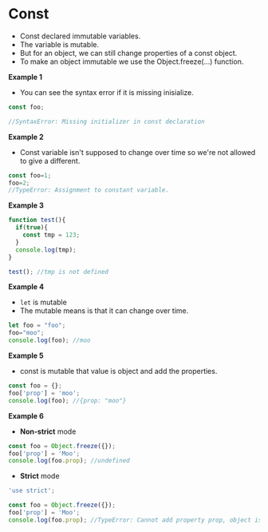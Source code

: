 # Const

- Const declared immutable variables.
- The variable is mutable.
- But for an object, we can still change properties of a const object.
- To make an object immutable we use the Object.freeze(...) function.


**Example 1**
- You can see the syntax error if it is missing inisialize. 

```js
const foo;
```
```js
//SyntaxError: Missing initializer in const declaration
```

**Example 2**
- Const variable isn't supposed to change over time so we're not allowed to give a different.
```js
const foo=1;
foo=2;
//TypeError: Assignment to constant variable.
```

**Example 3**

```js
function test(){
  if(true){
    const tmp = 123;
  }
  console.log(tmp);
}

test(); //tmp is not defined
```

**Example 4**

- `let` is mutable 
- The mutable means is that it can change over time.

```js
let foo = "foo";
foo="moo";
console.log(foo); //moo
```

**Example 5**
- const is mutable that value is object and add the properties. 

```js
const foo = {};
foo['prop'] = 'moo';
console.log(foo); //{prop: "moo"}
```
**Example 6**
- **Non-strict** mode

```js
const foo = Object.freeze({});
foo['prop'] = 'Moo';
console.log(foo.prop); //undefined
```
- **Strict** mode

```js
'use strict';

const foo = Object.freeze({});
foo['prop'] = 'Moo';
console.log(foo.prop); //TypeError: Cannot add property prop, object is not extensible
```
